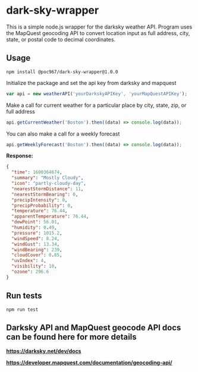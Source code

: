 # dark-sky-wrapper

This is a simple node.js wrapper for the darksky weather API. Program uses the MapQuest geocoding API to convert location input as full address, city, state, or postal code to decimal coordinates.

## Usage

`npm install @poc967/dark-sky-wrapper@1.0.0`

Initialize the package and set the api key from darksky and mapquest

```javascript
var api = new weatherAPI('yourDarkskyAPIKey', 'yourMapQuestAPIKey');
```

Make a call for current weather for a particular place by city, state, zip, or full address

```javascript
api.getCurrentWeather('Boston').then((data) => console.log(data));
```

You can also make a call for a weekly forecast

```javascript
api.getWeeklyForecast('Boston').then((data) => console.log(data));
```

**Response:**

```json
{
  "time": 1600364674,
  "summary": "Mostly Cloudy",
  "icon": "partly-cloudy-day",
  "nearestStormDistance": 11,
  "nearestStormBearing": 0,
  "precipIntensity": 0,
  "precipProbability": 0,
  "temperature": 76.44,
  "apparentTemperature": 76.44,
  "dewPoint": 56.01,
  "humidity": 0.49,
  "pressure": 1015.2,
  "windSpeed": 8.24,
  "windGust": 13.34,
  "windBearing": 239,
  "cloudCover": 0.65,
  "uvIndex": 4,
  "visibility": 10,
  "ozone": 296.6
}
```

## Run tests

`npm run test`

## Darksky API and MapQuest geocode API docs can be found here for more details

**https://darksky.net/dev/docs**

**https://developer.mapquest.com/documentation/geocoding-api/**
